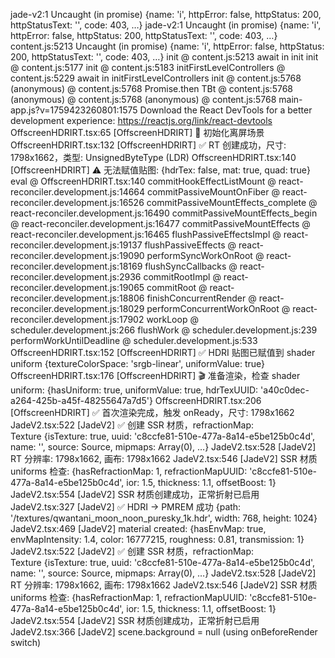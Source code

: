 jade-v2:1 Uncaught (in promise) {name: 'i', httpError: false, httpStatus: 200, httpStatusText: '', code: 403, …}
jade-v2:1 Uncaught (in promise) {name: 'i', httpError: false, httpStatus: 200, httpStatusText: '', code: 403, …}
content.js:5213 Uncaught (in promise) {name: 'i', httpError: false, httpStatus: 200, httpStatusText: '', code: 403, …}
init @ content.js:5213
await in init
init @ content.js:5177
init @ content.js:5183
initFirstLevelControllers @ content.js:5229
await in initFirstLevelControllers
init @ content.js:5768
(anonymous) @ content.js:5768
Promise.then
TBt @ content.js:5768
(anonymous) @ content.js:5768
(anonymous) @ content.js:5768
main-app.js?v=1759423260801:1575 Download the React DevTools for a better development experience: https://reactjs.org/link/react-devtools
OffscreenHDRIRT.tsx:65 [OffscreenHDRIRT] 🔧 初始化离屏场景
OffscreenHDRIRT.tsx:132 [OffscreenHDRIRT] ✅ RT 创建成功，尺寸: 1798x1662，类型: UnsignedByteType (LDR)
OffscreenHDRIRT.tsx:140 [OffscreenHDRIRT] ⚠️ 无法赋值贴图: {hdrTex: false, mat: true, quad: true}
eval @ OffscreenHDRIRT.tsx:140
commitHookEffectListMount @ react-reconciler.development.js:14664
commitPassiveMountOnFiber @ react-reconciler.development.js:16526
commitPassiveMountEffects_complete @ react-reconciler.development.js:16490
commitPassiveMountEffects_begin @ react-reconciler.development.js:16477
commitPassiveMountEffects @ react-reconciler.development.js:16465
flushPassiveEffectsImpl @ react-reconciler.development.js:19137
flushPassiveEffects @ react-reconciler.development.js:19090
performSyncWorkOnRoot @ react-reconciler.development.js:18169
flushSyncCallbacks @ react-reconciler.development.js:2936
commitRootImpl @ react-reconciler.development.js:19065
commitRoot @ react-reconciler.development.js:18806
finishConcurrentRender @ react-reconciler.development.js:18029
performConcurrentWorkOnRoot @ react-reconciler.development.js:17902
workLoop @ scheduler.development.js:266
flushWork @ scheduler.development.js:239
performWorkUntilDeadline @ scheduler.development.js:533
OffscreenHDRIRT.tsx:152 [OffscreenHDRIRT] ✅ HDRI 贴图已赋值到 shader uniform {textureColorSpace: 'srgb-linear', uniformValue: true}
OffscreenHDRIRT.tsx:176 [OffscreenHDRIRT] 🎬 准备渲染，检查 shader uniform: {hasUniform: true, uniformValue: true, hdrTexUUID: 'a40c0dec-a264-425b-a45f-48255647a7d5'}
OffscreenHDRIRT.tsx:206 [OffscreenHDRIRT] ✅ 首次渲染完成，触发 onReady，尺寸: 1798x1662
JadeV2.tsx:522 [JadeV2] ✅ 创建 SSR 材质，refractionMap: Texture {isTexture: true, uuid: 'c8ccfe81-510e-477a-8a14-e5be125b0c4d', name: '', source: Source, mipmaps: Array(0), …}
JadeV2.tsx:528 [JadeV2] RT 分辨率: 1798x1662, 画布: 1798x1662
JadeV2.tsx:546 [JadeV2] SSR 材质 uniforms 检查: {hasRefractionMap: 1, refractionMapUUID: 'c8ccfe81-510e-477a-8a14-e5be125b0c4d', ior: 1.5, thickness: 1.1, offsetBoost: 1}
JadeV2.tsx:554 [JadeV2] SSR 材质创建成功，正常折射已启用
JadeV2.tsx:327 [JadeV2] ✅ HDRI → PMREM 成功 {path: '/textures/qwantani_moon_noon_puresky_1k.hdr', width: 768, height: 1024}
JadeV2.tsx:469 [JadeV2] material created: {hasEnvMap: true, envMapIntensity: 1.4, color: 16777215, roughness: 0.81, transmission: 1}
JadeV2.tsx:522 [JadeV2] ✅ 创建 SSR 材质，refractionMap: Texture {isTexture: true, uuid: 'c8ccfe81-510e-477a-8a14-e5be125b0c4d', name: '', source: Source, mipmaps: Array(0), …}
JadeV2.tsx:528 [JadeV2] RT 分辨率: 1798x1662, 画布: 1798x1662
JadeV2.tsx:546 [JadeV2] SSR 材质 uniforms 检查: {hasRefractionMap: 1, refractionMapUUID: 'c8ccfe81-510e-477a-8a14-e5be125b0c4d', ior: 1.5, thickness: 1.1, offsetBoost: 1}
JadeV2.tsx:554 [JadeV2] SSR 材质创建成功，正常折射已启用
JadeV2.tsx:366 [JadeV2] scene.background = null (using onBeforeRender switch)
